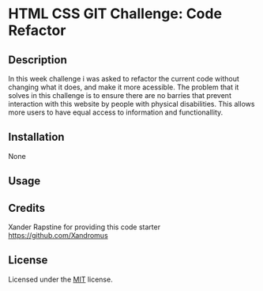 # HTML CSS GIT Challenge: Code Refactor

## Description

In this week challenge i was asked to refactor the current code without changing what it does, and make it more acessible.
The problem that it solves in this challenge is to ensure there are no barries that prevent interaction with this website by people with physical disabilities. This allows more users to have equal access to information and functionallity.

## Installation

None

## Usage

## Credits

Xander Rapstine for providing this code starter
https://github.com/Xandromus

## License

Licensed under the [MIT](./LICENSE.txt) license.
